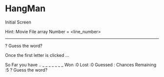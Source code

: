 # HangMan

Initial Screen

Hint: Movie File array Number = <line_number>
_ _ _ _ _ _ _ _ _

? Guess the word?


Once the first letter is clicked ...


So Far you have ..
_ <char> _ _ _ _ _ _ <char>
Won :0
Lost :0
Guessed :<char>
Chances Remaining :5
? Guess the word? 


